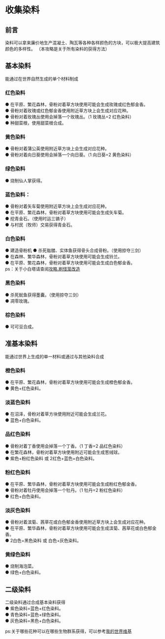 <!-- community/creation/tutorialCollectingDyes -->

# 收集染料

## 前言
染料可以拿来廉价地生产混凝土、陶瓦等各种各样颜色的方块，可以极大提高建筑颜色的多样性。
（本攻略是关于所有染料的获得方法）

## 基本染料
能通过在世界自然生成的单个材料制成
### 红色染料
● 在平原、繁花森林，骨粉对着草方块使用可能会生成玫瑰或红色郁金香。</br>
● 骨粉对着玫瑰或红色郁金香使用附近草方块上会生成对应花种。</br>
● 骨粉对着玫瑰丛使用会掉落一个玫瑰丛。（1 玫瑰丛=2 红色染料）</br>
● 种甜菜根，使用甜菜根合成。

### 黄色染料
● 骨粉对着蒲公英使用附近草方块上会生成对应花种。</br>
● 骨粉对着向日葵使用会掉落一个向日葵。（1 向日葵=2 黄色染料）

### 绿色染料
● 烧制仙人掌获得。

### 蓝色染料：
● 骨粉对着矢车菊使用附近草方块上会生成对应花种。</br>
● 在平原、繁花森林，骨粉对着草方块使用可能会生成矢车菊。</br>
● 挖青金石。（使用时运三镐子）</br>
● 与村民（牧师）交易获得青金石。

### 白色染料
● 建造骨粉机
● 杀死骷髅、实体鱼获得骨头合成骨粉。（使用掠夺三剑）</br>
● 在森林、繁华森林，骨粉对着草方块使用可能会生成铃兰。</br>
● 在平原、繁花森林，骨粉对着草方块使用可能会生成白色郁金香。</br>
ps：关于小白塔请查阅[攻略.刷怪笼改造]()

### 黑色染料
● 杀死鱿鱼获得墨囊。（使用掠夺三剑）</br>
● 凋零玫瑰。

### 棕色染料
● 可可豆合成。

## 准基本染料
能通过世界上生成的单一材料或通过与其他染料合成
### 橙色染料
● 在平原、繁花森林，骨粉对着草方块使用可能会生成橙色郁金香。</br>
● 黄色+红色染料。

### 淡蓝色染料
● 在沼泽，骨粉对着草方块使用附近可能会生成兰花。</br>
● 蓝色+白色染料。

### 品红色染料
● 骨粉对着丁香使用会掉落一个丁香。（1 丁香=2 品红色染料）</br>
● 在繁花森林，骨粉对着草方块使用附近可能会生成葱绒球。</br>
● 紫色+粉红色染料 或 2红色+蓝色+白色染料。

### 粉红色染料
● 在平原、繁华森林，骨粉对着草方块使用可能会生成粉红色郁金香。</br>
● 骨粉对着牡丹使用会掉落一个牡丹。（1 牡丹=2 粉红色染料）</br>
● 红色+白色染料。

### 淡灰色染料
● 骨粉对着滨菊、茜草花或白色郁金香使用附近草方块上会生成对应花种。</br>
● 在平原、繁华森林，骨粉对着草方块使用可能会生成滨菊、茜草花或白色郁金香。</br>
● 2白色+黑色染料 或 白色+灰色染料。

### 黄绿色染料
● 烧制海泡菜。</br>
● 绿色+白色染料。

## 二级染料
二级染料通过合成基本染料获得</br>
● 紫色染料=蓝色+红色染料。</br>
● 青色染料=蓝色+绿色染料。</br>
● 灰色染料=黑色+白色染料。

ps:关于哪些花种可以在哪些生物群系获得，可以参考[我的世界维基](https://wiki.biligame.com/mc/花)
